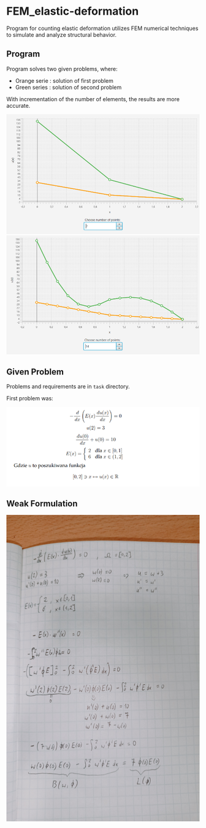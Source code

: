 # FEM_elastic-deformation
Program for counting elastic deformation utilizes FEM numerical techniques to simulate and analyze structural behavior.

## Program 
Program solves two given problems, where:
- Orange serie : solution of first problem
- Green series : solution of second problem
  
With incrementation of the number of elements, the results are more accurate. 

<img src="https://github.com/radoslawrolka/FEM_elastic-deformation/blob/master/task/2.png"/>

<img src="https://github.com/radoslawrolka/FEM_elastic-deformation/blob/master/task/14.png"/>

## Given Problem
Problems and requirements are in `task` directory.

First problem was:

<img src="https://github.com/radoslawrolka/FEM_elastic-deformation/blob/master/task/task.png"/>

## Weak Formulation
<img src="https://github.com/radoslawrolka/FEM_elastic-deformation/blob/master/task/solution.jpg" height=800/>

